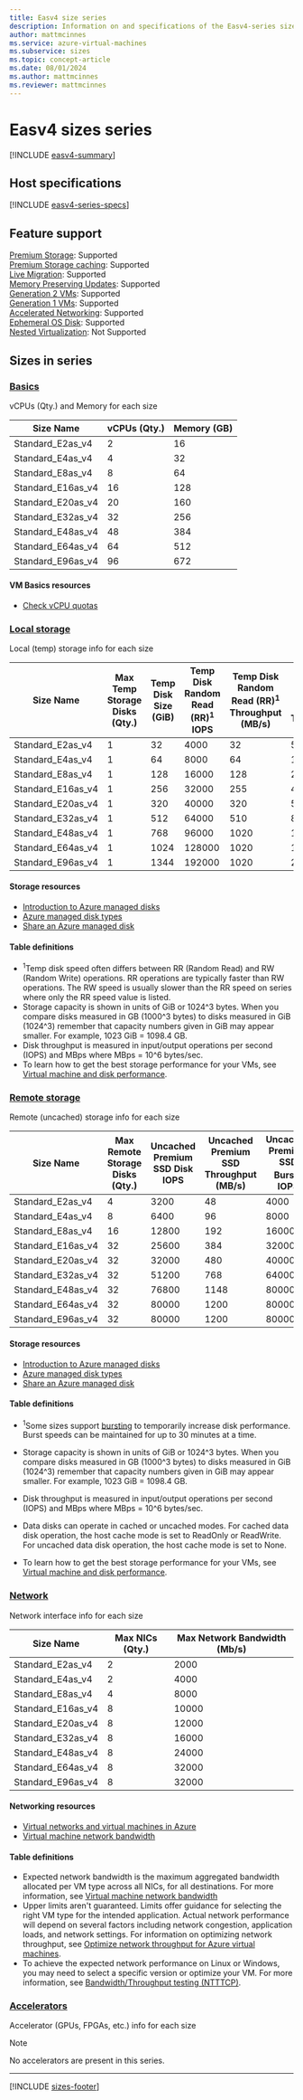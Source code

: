 ```yaml
---
title: Easv4 size series
description: Information on and specifications of the Easv4-series sizes
author: mattmcinnes
ms.service: azure-virtual-machines
ms.subservice: sizes
ms.topic: concept-article
ms.date: 08/01/2024
ms.author: mattmcinnes
ms.reviewer: mattmcinnes
---
```


# Easv4 sizes series

[!INCLUDE [easv4-summary](./includes/easv4-series-summary.md)]

## Host specifications
[!INCLUDE [easv4-series-specs](./includes/easv4-series-specs.md)]

## Feature support
[Premium Storage](../../premium-storage-performance.md): Supported <br>[Premium Storage caching](../../premium-storage-performance.md): Supported <br>[Live Migration](../../maintenance-and-updates.md): Supported <br>[Memory Preserving Updates](../../maintenance-and-updates.md): Supported <br>[Generation 2 VMs](../../generation-2.md): Supported <br>[Generation 1 VMs](../../generation-2.md): Supported <br>[Accelerated Networking](/azure/virtual-network/create-vm-accelerated-networking-cli): Supported <br>[Ephemeral OS Disk](../../ephemeral-os-disks.md): Supported <br>[Nested Virtualization](/virtualization/hyper-v-on-windows/user-guide/nested-virtualization): Not Supported <br>

## Sizes in series

### [Basics](#tab/sizebasic)

vCPUs (Qty.) and Memory for each size

| Size Name | vCPUs (Qty.) | Memory (GB) |
| --- | --- | --- |
| Standard_E2as_v4 | 2 | 16 |
| Standard_E4as_v4 | 4 | 32 |
| Standard_E8as_v4 | 8 | 64 |
| Standard_E16as_v4 | 16 | 128 |
| Standard_E20as_v4 | 20 | 160 |
| Standard_E32as_v4 | 32 | 256 |
| Standard_E48as_v4 | 48 | 384 |
| Standard_E64as_v4 | 64 | 512 |
| Standard_E96as_v4 | 96 | 672 |

#### VM Basics resources
- [Check vCPU quotas](../../../virtual-machines/quotas.md)

### [Local storage](#tab/sizestoragelocal)

Local (temp) storage info for each size

| Size Name | Max Temp Storage Disks (Qty.) | Temp Disk Size (GiB) | Temp Disk Random Read (RR)<sup>1</sup> IOPS | Temp Disk Random Read (RR)<sup>1</sup> Throughput (MB/s) | Temp Disk Random Write (RW)<sup>1</sup> Throughput (MB/s) |
| --- | --- | --- | --- | --- | --- |
| Standard_E2as_v4 | 1 | 32 | 4000 | 32 | 50 |
| Standard_E4as_v4 | 1 | 64 | 8000 | 64 | 100 |
| Standard_E8as_v4 | 1 | 128 | 16000 | 128 | 200 |
| Standard_E16as_v4 | 1 | 256 | 32000 | 255 | 400 |
| Standard_E20as_v4 | 1 | 320 | 40000 | 320 | 500 |
| Standard_E32as_v4 | 1 | 512 | 64000 | 510 | 800 |
| Standard_E48as_v4 | 1 | 768 | 96000 | 1020 | 1200 |
| Standard_E64as_v4 | 1 | 1024 | 128000 | 1020 | 1600 |
| Standard_E96as_v4 | 1 | 1344 | 192000 | 1020 | 2400 |

#### Storage resources
- [Introduction to Azure managed disks](../../../virtual-machines/managed-disks-overview.md)
- [Azure managed disk types](../../../virtual-machines/disks-types.md)
- [Share an Azure managed disk](../../../virtual-machines/disks-shared.md)

#### Table definitions
- <sup>1</sup>Temp disk speed often differs between RR (Random Read) and RW (Random Write) operations. RR operations are typically faster than RW operations. The RW speed is usually slower than the RR speed on series where only the RR speed value is listed.
- Storage capacity is shown in units of GiB or 1024^3 bytes. When you compare disks measured in GB (1000^3 bytes) to disks measured in GiB (1024^3) remember that capacity numbers given in GiB may appear smaller. For example, 1023 GiB = 1098.4 GB.
- Disk throughput is measured in input/output operations per second (IOPS) and MBps where MBps = 10^6 bytes/sec.
- To learn how to get the best storage performance for your VMs, see [Virtual machine and disk performance](../../../virtual-machines/disks-performance.md).

### [Remote storage](#tab/sizestorageremote)

Remote (uncached) storage info for each size

| Size Name | Max Remote Storage Disks (Qty.) | Uncached Premium SSD Disk IOPS | Uncached Premium SSD Throughput (MB/s) | Uncached Premium SSD Burst<sup>1</sup> IOPS | Uncached Premium SSD Burst<sup>1</sup> Throughput (MB/s) |
| --- | --- | --- | --- | --- | --- |
| Standard_E2as_v4 | 4 | 3200 | 48 | 4000 | 200 |
| Standard_E4as_v4 | 8 | 6400 | 96 | 8000 | 200 |
| Standard_E8as_v4 | 16 | 12800 | 192 | 16000 | 400 |
| Standard_E16as_v4 | 32 | 25600 | 384 | 32000 | 800 |
| Standard_E20as_v4 | 32 | 32000 | 480 | 40000 | 1000 |
| Standard_E32as_v4 | 32 | 51200 | 768 | 64000 | 1600 |
| Standard_E48as_v4 | 32 | 76800 | 1148 | 80000 | 2000 |
| Standard_E64as_v4 | 32 | 80000 | 1200 | 80000 | 2000 |
| Standard_E96as_v4 | 32 | 80000 | 1200 | 80000 | 2000 |

#### Storage resources
- [Introduction to Azure managed disks](../../../virtual-machines/managed-disks-overview.md)
- [Azure managed disk types](../../../virtual-machines/disks-types.md)
- [Share an Azure managed disk](../../../virtual-machines/disks-shared.md)

#### Table definitions
- <sup>1</sup>Some sizes support [bursting](../../disk-bursting.md) to temporarily increase disk performance. Burst speeds can be maintained for up to 30 minutes at a time.

- Storage capacity is shown in units of GiB or 1024^3 bytes. When you compare disks measured in GB (1000^3 bytes) to disks measured in GiB (1024^3) remember that capacity numbers given in GiB may appear smaller. For example, 1023 GiB = 1098.4 GB.
- Disk throughput is measured in input/output operations per second (IOPS) and MBps where MBps = 10^6 bytes/sec.
- Data disks can operate in cached or uncached modes. For cached data disk operation, the host cache mode is set to ReadOnly or ReadWrite. For uncached data disk operation, the host cache mode is set to None.
- To learn how to get the best storage performance for your VMs, see [Virtual machine and disk performance](../../../virtual-machines/disks-performance.md).


### [Network](#tab/sizenetwork)

Network interface info for each size

| Size Name | Max NICs (Qty.) | Max Network Bandwidth (Mb/s) |
| --- | --- | --- |
| Standard_E2as_v4 | 2 | 2000 |
| Standard_E4as_v4 | 2 | 4000 |
| Standard_E8as_v4 | 4 | 8000 |
| Standard_E16as_v4 | 8 | 10000 |
| Standard_E20as_v4 | 8 | 12000 |
| Standard_E32as_v4 | 8 | 16000 |
| Standard_E48as_v4 | 8 | 24000 |
| Standard_E64as_v4 | 8 | 32000 |
| Standard_E96as_v4 | 8 | 32000 |

#### Networking resources
- [Virtual networks and virtual machines in Azure](/azure/virtual-network/network-overview)
- [Virtual machine network bandwidth](/azure/virtual-network/virtual-machine-network-throughput)

#### Table definitions
- Expected network bandwidth is the maximum aggregated bandwidth allocated per VM type across all NICs, for all destinations. For more information, see [Virtual machine network bandwidth](/azure/virtual-network/virtual-machine-network-throughput)
- Upper limits aren't guaranteed. Limits offer guidance for selecting the right VM type for the intended application. Actual network performance will depend on several factors including network congestion, application loads, and network settings. For information on optimizing network throughput, see [Optimize network throughput for Azure virtual machines](/azure/virtual-network/virtual-network-optimize-network-bandwidth). 
-  To achieve the expected network performance on Linux or Windows, you may need to select a specific version or optimize your VM. For more information, see [Bandwidth/Throughput testing (NTTTCP)](/azure/virtual-network/virtual-network-bandwidth-testing).

### [Accelerators](#tab/sizeaccelerators)

Accelerator (GPUs, FPGAs, etc.) info for each size

> [!NOTE]
> No accelerators are present in this series.

---

[!INCLUDE [sizes-footer](../includes/sizes-footer.md)]


